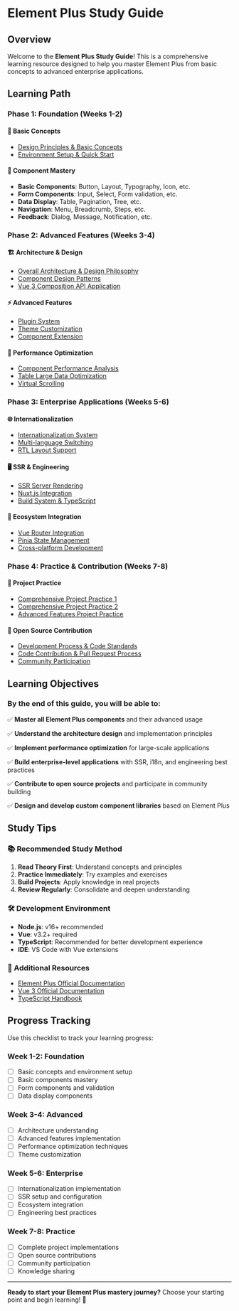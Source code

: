 # Element Plus Study Guide

## Overview

Welcome to the **Element Plus Study Guide**! This is a comprehensive learning resource designed to help you master Element Plus from basic concepts to advanced enterprise applications.

## Learning Path

### Phase 1: Foundation (Weeks 1-2)

#### 🎯 Basic Concepts
- [Design Principles & Basic Concepts](./basic-concepts/design-principles-and-basic-concepts.md)
- [Environment Setup & Quick Start](./quickstart.md)

#### 🧩 Component Mastery
- **Basic Components**: Button, Layout, Typography, Icon, etc.
- **Form Components**: Input, Select, Form validation, etc.
- **Data Display**: Table, Pagination, Tree, etc.
- **Navigation**: Menu, Breadcrumb, Steps, etc.
- **Feedback**: Dialog, Message, Notification, etc.

### Phase 2: Advanced Features (Weeks 3-4)

#### 🏗️ Architecture & Design
- [Overall Architecture & Design Philosophy](./architecture-design/overall-architecture-and-design-philosophy.md)
- [Component Design Patterns](./architecture-design/component-design-pattern-analysis.md)
- [Vue 3 Composition API Application](./architecture-design/vue3-composition-api-application.md)

#### ⚡ Advanced Features
- [Plugin System](./advanced-features/plugin-system-deep.md)
- [Theme Customization](./advanced-features/advanced-theme-customization-and-design-system.md)
- [Component Extension](./advanced-topics/component-extension-and-customization.md)

#### 🚀 Performance Optimization
- [Component Performance Analysis](./performance-optimization/component-performance-analysis.md)
- [Table Large Data Optimization](./performance-optimization/table-component-large-data-optimization.md)
- [Virtual Scrolling](./performance-optimization/select-component-large-options-optimization.md)

### Phase 3: Enterprise Applications (Weeks 5-6)

#### 🌐 Internationalization
- [Internationalization System](./internationalization-and-accessibility/internationalization-system-detailed.md)
- [Multi-language Switching](./internationalization-and-accessibility/multi-language-switching-implementation-and-dynamic-configuration.md)
- [RTL Layout Support](./internationalization-and-accessibility/rtl-right-to-left-layout-support.md)

#### 🖥️ SSR & Engineering
- [SSR Server Rendering](./ssr-server-side-rendering/basic-concepts-and-environment-setup.md)
- [Nuxt.js Integration](./ssr-server-side-rendering/nuxtjs-integration-and-configuration.md)
- [Build System & TypeScript](./engineering-and-build/build-system-deep-dive-vite-typescript.md)

#### 🔗 Ecosystem Integration
- [Vue Router Integration](./vue-ecosystem-integration/deep-integration-with-vue-router.md)
- [Pinia State Management](./vue-ecosystem-integration/pinia-state-management.md)
- [Cross-platform Development](./cross-platform-development/cross-platform-development-practice.md)

### Phase 4: Practice & Contribution (Weeks 7-8)

#### 💼 Project Practice
- [Comprehensive Project Practice 1](./project-practice/comprehensive-project-practice-one.md)
- [Comprehensive Project Practice 2](./project-practice/comprehensive-project-practice-two.md)
- [Advanced Features Project Practice](./project-practice/10.advanced-features-comprehensive-project-practice.md)

#### 🤝 Open Source Contribution
- [Development Process & Code Standards](./open-source-contribution/01.development-process-and-code-standards.md)
- [Code Contribution & Pull Request Process](./open-source-contribution/02.code-contribution-and-pull-request-process.md)
- [Community Participation](./community-contribution/01.community-contribution-and-open-source-practice.md)

## Learning Objectives

### By the end of this guide, you will be able to:

✅ **Master all Element Plus components** and their advanced usage

✅ **Understand the architecture design** and implementation principles

✅ **Implement performance optimization** for large-scale applications

✅ **Build enterprise-level applications** with SSR, i18n, and engineering best practices

✅ **Contribute to open source projects** and participate in community building

✅ **Design and develop custom component libraries** based on Element Plus

## Study Tips

### 📚 Recommended Study Method
1. **Read Theory First**: Understand concepts and principles
2. **Practice Immediately**: Try examples and exercises
3. **Build Projects**: Apply knowledge in real projects
4. **Review Regularly**: Consolidate and deepen understanding

### 🛠️ Development Environment
- **Node.js**: v16+ recommended
- **Vue**: v3.2+ required
- **TypeScript**: Recommended for better development experience
- **IDE**: VS Code with Vue extensions

### 📖 Additional Resources
- [Element Plus Official Documentation](https://element-plus.org/)
- [Vue 3 Official Documentation](https://vuejs.org/)
- [TypeScript Handbook](https://www.typescriptlang.org/docs/)

## Progress Tracking

Use this checklist to track your learning progress:

### Week 1-2: Foundation
- [ ] Basic concepts and environment setup
- [ ] Basic components mastery
- [ ] Form components and validation
- [ ] Data display components

### Week 3-4: Advanced
- [ ] Architecture understanding
- [ ] Advanced features implementation
- [ ] Performance optimization techniques
- [ ] Theme customization

### Week 5-6: Enterprise
- [ ] Internationalization implementation
- [ ] SSR setup and configuration
- [ ] Ecosystem integration
- [ ] Engineering best practices

### Week 7-8: Practice
- [ ] Complete project implementations
- [ ] Open source contributions
- [ ] Community participation
- [ ] Knowledge sharing

---

**Ready to start your Element Plus mastery journey?** Choose your starting point and begin learning! 🚀